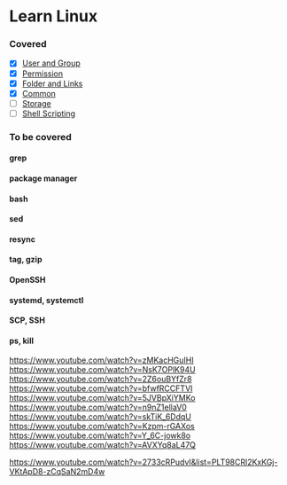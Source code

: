 # Learn Linux

### Covered
- [x] [User and Group](./user)
- [x] [Permission](./permission)
- [x] [Folder and Links](./folder)
- [x] [Common](./common)
- [ ] [Storage](./storage)
- [ ] [Shell Scripting](./shell)

### To be covered
#### grep
#### package manager
#### bash
#### sed
#### resync
#### tag, gzip
#### OpenSSH
#### systemd, systemctl
#### SCP, SSH
#### ps, kill

https://www.youtube.com/watch?v=zMKacHGuIHI
https://www.youtube.com/watch?v=NsK7OPlK94U
https://www.youtube.com/watch?v=2Z6ouBYfZr8
https://www.youtube.com/watch?v=bfwfRCCFTVI
https://www.youtube.com/watch?v=5JVBpXiYMKo
https://www.youtube.com/watch?v=n9nZ1ellaV0
https://www.youtube.com/watch?v=skTiK_6DdqU
https://www.youtube.com/watch?v=Kzpm-rGAXos
https://www.youtube.com/watch?v=Y_6C-jowk8o
https://www.youtube.com/watch?v=AVXYq8aL47Q

https://www.youtube.com/watch?v=2733cRPudvI&list=PLT98CRl2KxKGj-VKtApD8-zCqSaN2mD4w
